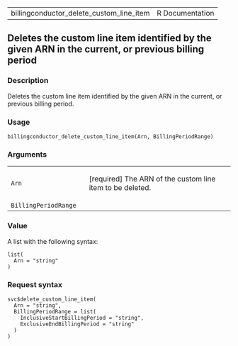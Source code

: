 <table style="width: 100%;">
<tbody>
<tr class="odd">
<td>billingconductor_delete_custom_line_item</td>
<td style="text-align: right;">R Documentation</td>
</tr>
</tbody>
</table>

## Deletes the custom line item identified by the given ARN in the current, or previous billing period

### Description

Deletes the custom line item identified by the given ARN in the current,
or previous billing period.

### Usage

    billingconductor_delete_custom_line_item(Arn, BillingPeriodRange)

### Arguments

<table>
<colgroup>
<col style="width: 35%" />
<col style="width: 65%" />
</colgroup>
<tbody>
<tr class="odd">
<td><code
id="billingconductor_delete_custom_line_item_:_Arn">Arn</code></td>
<td><p>[required] The ARN of the custom line item to be
deleted.</p></td>
</tr>
<tr class="even">
<td><code
id="billingconductor_delete_custom_line_item_:_BillingPeriodRange">BillingPeriodRange</code></td>
<td></td>
</tr>
</tbody>
</table>

### Value

A list with the following syntax:

    list(
      Arn = "string"
    )

### Request syntax

    svc$delete_custom_line_item(
      Arn = "string",
      BillingPeriodRange = list(
        InclusiveStartBillingPeriod = "string",
        ExclusiveEndBillingPeriod = "string"
      )
    )
